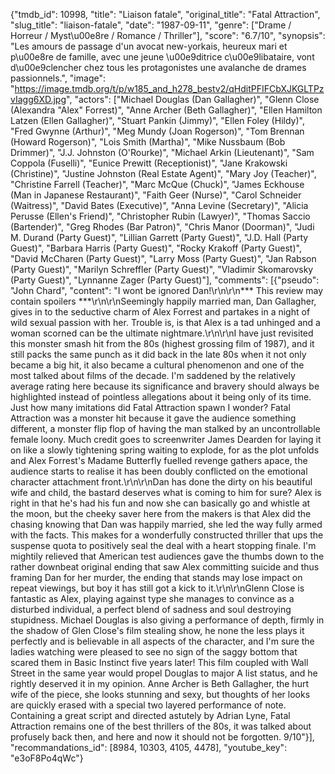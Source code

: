 {"tmdb_id": 10998, "title": "Liaison fatale", "original_title": "Fatal Attraction", "slug_title": "liaison-fatale", "date": "1987-09-11", "genre": ["Drame / Horreur / Myst\u00e8re / Romance / Thriller"], "score": "6.7/10", "synopsis": "Les amours de passage d'un avocat new-yorkais, heureux mari et p\u00e8re de famille, avec une jeune \u00e9ditrice c\u00e9libataire, vont d\u00e9clencher chez tous les protagonistes une avalanche de drames passionnels.", "image": "https://image.tmdb.org/t/p/w185_and_h278_bestv2/qHditPFIFCbXJKGLTPzvIagg6XD.jpg", "actors": ["Michael Douglas (Dan Gallagher)", "Glenn Close (Alexandra \"Alex\" Forrest)", "Anne Archer (Beth Gallagher)", "Ellen Hamilton Latzen (Ellen Gallagher)", "Stuart Pankin (Jimmy)", "Ellen Foley (Hildy)", "Fred Gwynne (Arthur)", "Meg Mundy (Joan Rogerson)", "Tom Brennan (Howard Rogerson)", "Lois Smith (Martha)", "Mike Nussbaum (Bob Drimmer)", "J.J. Johnston (O'Rourke)", "Michael Arkin (Lieutenant)", "Sam Coppola (Fuselli)", "Eunice Prewitt (Receptionist)", "Jane Krakowski (Christine)", "Justine Johnston (Real Estate Agent)", "Mary Joy (Teacher)", "Christine Farrell (Teacher)", "Marc McQue (Chuck)", "James Eckhouse (Man in Japanese Restaurant)", "Faith Geer (Nurse)", "Carol Schneider (Waitress)", "David Bates (Executive)", "Anna Levine (Secretary)", "Alicia Perusse (Ellen's Friend)", "Christopher Rubin (Lawyer)", "Thomas Saccio (Bartender)", "Greg Rhodes (Bar Patron)", "Chris Manor (Doorman)", "Judi M. Durand (Party Guest)", "Lillian Garrett (Party Guest)", "J.D. Hall (Party Guest)", "Barbara Harris (Party Guest)", "Rocky Krakoff (Party Guest)", "David McCharen (Party Guest)", "Larry Moss (Party Guest)", "Jan Rabson (Party Guest)", "Marilyn Schreffler (Party Guest)", "Vladimir Skomarovsky (Party Guest)", "Lynnanne Zager (Party Guest)"], "comments": [{"pseudo": "John Chard", "content": "I wont be ignored Dan!\r\n\r\n*** This review may contain spoilers ***\r\n\r\nSeemingly happily married man, Dan Gallagher, gives in to the seductive charm of Alex Forrest and partakes in a night of wild sexual passion with her. Trouble is, is that Alex is a tad unhinged and a woman scorned can be the ultimate nightmare.\r\n\r\nI have just revisited this monster smash hit from the 80s (highest grossing film of 1987), and it still packs the same punch as it did back in the late 80s when it not only became a big hit, it also became a cultural phenomenon and one of the most talked about films of the decade. I'm saddened by the relatively average rating here because its significance and bravery should always be highlighted instead of pointless allegations about it being only of its time. Just how many imitations did Fatal Attraction spawn I wonder? Fatal Attraction was a monster hit because it gave the audience something different, a monster flip flop of having the man stalked by an uncontrollable female loony. Much credit goes to screenwriter James Dearden for laying it on like a slowly tightening spring waiting to explode, for as the plot unfolds and Alex Forrest's Madame Butterfly fuelled revenge gathers apace, the audience starts to realise it has been doubly conflicted on the emotional character attachment front.\r\n\r\nDan has done the dirty on his beautiful wife and child, the bastard deserves what is coming to him for sure? Alex is right in that he's had his fun and now she can basically go and whistle at the moon, but the cheeky saver here from the makers is that Alex did the chasing knowing that Dan was happily married, she led the way fully armed with the facts. This makes for a wonderfully constructed thriller that ups the suspense quota to positively seal the deal with a heart stopping finale. I'm mightily relieved that American test audiences gave the thumbs down to the rather downbeat original ending that saw Alex committing suicide and thus framing Dan for her murder, the ending that stands may lose impact on repeat viewings, but boy it has still got a kick to it.\r\n\r\nGlenn Close is fantastic as Alex, playing against type she manages to convince as a disturbed individual, a perfect blend of sadness and soul destroying stupidness. Michael Douglas is also giving a performance of depth, firmly in the shadow of Glen Close's film stealing show, he none the less plays it perfectly and is believable in all aspects of the character, and I'm sure the ladies watching were pleased to see no sign of the saggy bottom that scared them in Basic Instinct five years later! This film coupled with Wall Street in the same year would propel Douglas to major A list status, and he rightly deserved it in my opinion. Anne Archer is Beth Gallagher, the hurt wife of the piece, she looks stunning and sexy, but thoughts of her looks are quickly erased with a special two layered performance of note. Containing a great script and directed astutely by Adrian Lyne, Fatal Attraction remains one of the best thrillers of the 80s, it was talked about profusely back then, and here and now it should not be forgotten. 9/10"}], "recommandations_id": [8984, 10303, 4105, 4478], "youtube_key": "e3oF8Po4qWc"}